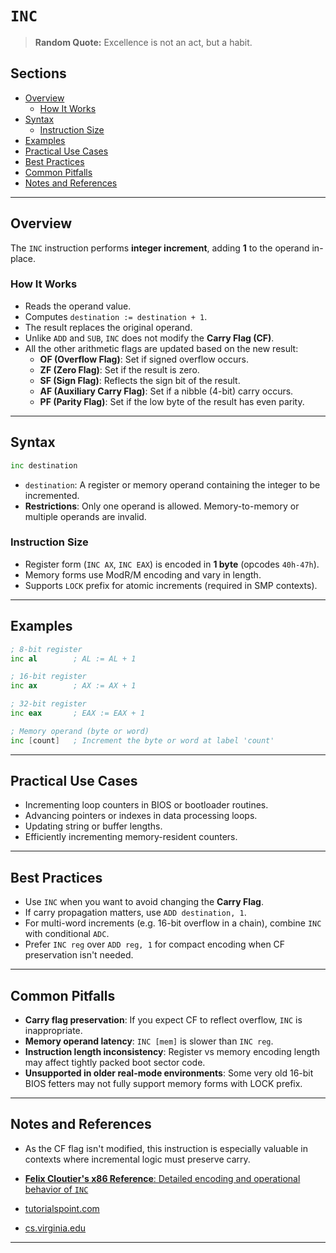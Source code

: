 # `INC`

> **Random Quote:** Excellence is not an act, but a habit.

## Sections

+ [Overview](#overview)
    - [How It Works](#how-it-works)
+ [Syntax](#syntax)
    - [Instruction Size](#instruction-size)
+ [Examples](#examples)
+ [Practical Use Cases](#practical-use-cases)
+ [Best Practices](#best-practices)
+ [Common Pitfalls](#common-pitfalls)
+ [Notes and References](#notes-and-references)

---

## Overview

The `INC` instruction performs **integer increment**, adding **1** to the operand in-place.

### How It Works

+ Reads the operand value.
+ Computes `destination := destination + 1`.
+ The result replaces the original operand.
+ Unlike `ADD` and `SUB`, `INC` does not modify the **Carry Flag (CF)**.
+ All the other arithmetic flags are updated based on the new result:
    - **OF (Overflow Flag)**: Set if signed overflow occurs.
    - **ZF (Zero Flag)**: Set if the result is zero.
    - **SF (Sign Flag)**: Reflects the sign bit of the result.
    - **AF (Auxiliary Carry Flag)**: Set if a nibble (4-bit) carry occurs.
    - **PF (Parity Flag)**: Set if the low byte of the result has even parity.

---

## Syntax

```asm
inc destination
```

+ `destination`: A register or memory operand containing the integer to be incremented.
+ **Restrictions**: Only one operand is allowed. Memory-to-memory or multiple operands are invalid.

### Instruction Size

+ Register form (`INC AX`, `INC EAX`) is encoded in **1 byte** (opcodes `40h-47h`).
+ Memory forms use ModR/M encoding and vary in length.
+ Supports `LOCK` prefix for atomic increments (required in SMP contexts).

---

## Examples

```asm
; 8-bit register
inc al        ; AL := AL + 1

; 16-bit register
inc ax        ; AX := AX + 1

; 32-bit register
inc eax       ; EAX := EAX + 1

; Memory operand (byte or word)
inc [count]   ; Increment the byte or word at label 'count'
```

---

## Practical Use Cases

+ Incrementing loop counters in BIOS or bootloader routines.
+ Advancing pointers or indexes in data processing loops.
+ Updating string or buffer lengths.
+ Efficiently incrementing memory-resident counters.

---

## Best Practices

+ Use `INC` when you want to avoid changing the **Carry Flag**.
+ If carry propagation matters, use `ADD destination, 1`.
+ For multi-word increments (e.g. 16-bit overflow in a chain), combine `INC` with conditional `ADC`.
+ Prefer `INC reg` over `ADD reg, 1` for compact encoding when CF preservation isn't needed.

---

## Common Pitfalls

+ **Carry flag preservation**: If you expect CF to reflect overflow, `INC` is inappropriate.
+ **Memory operand latency**: `INC [mem]` is slower than `INC reg`.
+ **Instruction length inconsistency**: Register vs memory encoding length may affect tightly packed boot sector code.
+ **Unsupported in older real-mode environments**: Some very old 16-bit BIOS fetters may not fully support memory forms with LOCK prefix.

---

## Notes and References

+ As the CF flag isn't modified, this instruction is especially valuable in contexts where incremental logic must preserve carry.

+ [**Felix Cloutier's x86 Reference**: Detailed encoding and operational behavior of `INC`](https://www.felixcloutier.com/x86/inc)
+ [tutorialspoint.com](https://www.tutorialspoint.com/assembly_programming/assembly_arithmetic_instructions.htm)
+ [cs.virginia.edu](https://www.cs.virginia.edu/~evans/cs216/guides/x86.html)

---